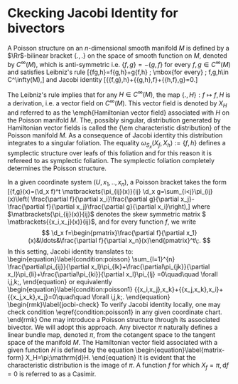 # Ckecking Jacobi Identity for bivectors 

A Poisson structure on an $n$-dimensional smooth manifold $M$ is defined by a $\Rr$-bilinear bracket  $\{.,.\}$ on the space of smooth function on $M$, denoted by $C^\infty(M)$, which is anti-symmetric i.e. $\{f,g\}=-\{g,f\}$ for every $f,g\in C^\infty(M)$ and satisfies Leibniz's rule
\[\{fg,h\}=f\{g,h\}+g\{f,h\} \; \mbox{for every} \; f,g,h\in C^\infty(M),\]
and Jacobi identity
\[\{\{f,g\},h\}+\{\{g,h\},f\}+\{\{h,f\},g\}=0.\]

The Leibniz's rule implies that for any $H\in C^\infty(M)$, the map $\{.,H\}: f\mapsto{f,H}$ is a derivation, i.e. a vector field on $C^\infty(M)$. This vector field is denoted by  $X_H$ and referred to as the \emph{Hamiltonian vector field} associated with $H$ on the Poisson manifold $M$. The, possibly singular, distribution generated by Hamiltonian vector fields is called  the {\em characteristic distribution} of the Poisson manifold $M$. As a consequence of Jacobi  identity this distribution integrates to a singular foliation. The equality  $\omega_{S_x}(X_f,X_h):=\{f,h\}$ defines a symplectic structure over leafs of this foliation and for this reason it is refereed to as symplectic foliation. The symplectic foliation completely determines the Poisson structure.

In a  given  coordinate  system $(U,x_1,..,x_n)$,  a Poisson bracket takes the form
\[\{f,g\}(x)=(\d_x f)^t
\matbrackets{\pi_{ij}(x)}{ij} \d_x g=\sum_{i<j}\pi_{ij}(x)\left( \frac{\partial f}{\partial x_i}\frac{\partial g}{\partial x_j}-\frac{\partial f}{\partial x_j}\frac{\partial g}{\partial x_i}\right),\]
where  $\matbrackets{\pi_{ij}(x)}{ij}$ denotes the skew symmetric matrix $ \matbrackets{\{x_i,x_j\}(x)}{ij}$, and for every function $f$, we write 
$$
\d_x f=\begin{pmatrix}\frac{\partial f}{\partial x_1}(x)&\ldots&\frac{\partial f}{\partial x_n}(x)\end{pmatrix}^t\;.
$$
In this setting, Jacobi identity translates to:
\begin{equation}\label{condition:poisson}
\sum_{l=1}^{n}  \frac{\partial\pi_{ij}}{\partial x_l}\pi_{lk}+\frac{\partial\pi_{jk}}{\partial x_l}\pi_{li}+\frac{\partial\pi_{ki}}{\partial x_l}\pi_{lj} =0\quad\quad \forall i,j,k\;,
\end{equation}
or equivalently 
\begin{equation}\label{condition:poisson1}
\{\{x_i,x_j\},x_k\}+\{\{x_j,x_k\},x_i\}+\{\{x_j,x_k\},x_j\}=0\quad\quad \forall i,j,k\;.
\end{equation}
\begin{rmk}\label{jocbi-check}
To verify Jacobi identity locally, one may check condition \eqref{condition:poisson1} in any given coordinate chart. 
\end{rmk}
One may introduce a Poisson structure through its associated bivector. We will adopt this approach. Any bivector $\pi$ naturally defines a linear bundle map, denoted $\pi$, from the cotangent space to the tangent space of the manifold $M$. The Hamiltonian vector field associated with a given function $H$ is defined by the equation
\begin{equation}\label{matrix-form}
X_H=\pi\;\mathrm{d}H.
\end{equation}
It is evident that the characteristic distribution is the image of $\pi$. A function $f$ for which $X_f = \pi,\mathrm{d}f = 0$ is referred to as a Casimir.